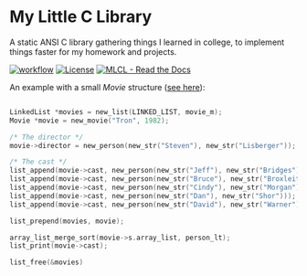 
# My Little C Library
A static ANSI C library gathering things I learned in college, to implement things faster for my homework and projects.

[![workflow](https://github.com/cydaw6/MyLittleCLibrary/actions/workflows/c-cpp.yml/badge.svg)](https://github.com/cydaw6/MyLittleCLibrary/actions/workflows/c-cpp.yml)
[![License](https://img.shields.io/badge/License-GPL-blue)](#license)
[![MLCL  -  Read the Docs](https://img.shields.io/badge/MLCL_-_Doc-347deb?logo=Read+the+Docs)](https://cydaw6.github.io/MyLittleCLibrary)


An example with a small *Movie* structure ([see here](https://github.com/cydaw6/MyLittleCLibrary/blob/main/examples/ex_movies/src/Main.c)):
```c

LinkedList *movies = new_list(LINKED_LIST, movie_m);
Movie *movie = new_movie("Tron", 1982);

/* The director */
movie->director = new_person(new_str("Steven"), new_str("Lisberger"));

/* The cast */
list_append(movie->cast, new_person(new_str("Jeff"), new_str("Bridges")));
list_append(movie->cast, new_person(new_str("Bruce"), new_str("Broxleitner")));
list_append(movie->cast, new_person(new_str("Cindy"), new_str("Morgan")));
list_append(movie->cast, new_person(new_str("Dan"), new_str("Shor")));
list_append(movie->cast, new_person(new_str("David"), new_str("Warner")));

list_prepend(movies, movie);

array_list_merge_sort(movie->s.array_list, person_lt);
list_print(movie->cast);

list_free(&movies)
```